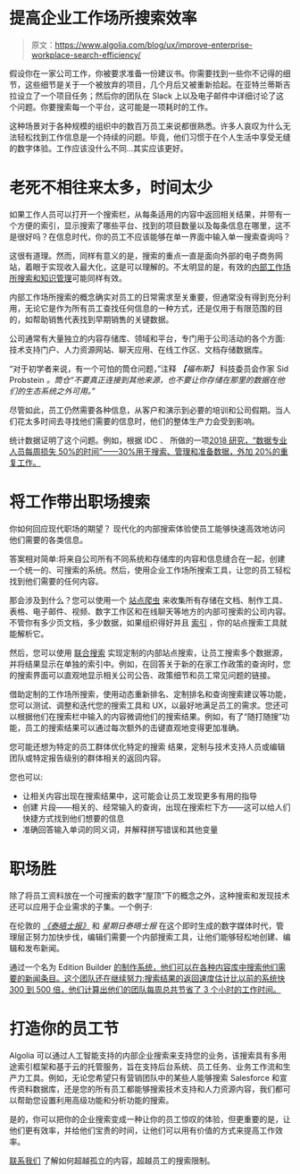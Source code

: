 # 提高企业工作场所搜索效率

> 原文：<https://www.algolia.com/blog/ux/improve-enterprise-workplace-search-efficiency/>

假设你在一家公司工作，你被要求准备一份建议书。你需要找到一些你不记得的细节，这些细节是关于一个被放弃的项目，几个月后又被重新拾起。在亚特兰蒂斯吉拉设立了一个项目任务；然后你的团队在 Slack 上以及电子邮件中详细讨论了这个问题。你要搜索每一个平台，这可能是一项耗时的工作。

这种场景对于各种规模的组织中的数百万员工来说都很熟悉。许多人哀叹为什么无法轻松找到工作信息是一个持续的问题。毕竟，他们习惯于在个人生活中享受无缝的数字体验。工作应该没什么不同…其实应该更好。

# [](#too-many-silos-too-little-time)老死不相往来太多，时间太少

如果工作人员可以打开一个搜索栏，从每条适用的内容中返回相关结果，并带有一个方便的索引，显示搜索了哪些平台、找到的项目数量以及每条信息在哪里，这不是很好吗？在信息时代，你的员工不应该能够在单一界面中输入单一搜索查询吗？

这很有道理。然而，同样有意义的是，搜索的重点一直是面向外部的电子商务网站，着眼于实现收入最大化，这是可以理解的。不太明显的是，有效的[内部工作场所搜索和知识管理](https://www.algolia.com/industries-and-solutions/enterprise/)可能同样有效。

内部工作场所搜索的概念确实对员工的日常需求至关重要，但通常没有得到充分利用，无论它是作为所有员工查找任何信息的一种方式，还是仅用于有限范围的目的，如帮助销售代表找到早期销售的关键数据。

公司通常有大量独立的内容存储库、领域和平台，专门用于公司活动的各个方面:技术支持门户、人力资源网站、聊天应用、在线工作区、文档存储数据库。

“对于初学者来说，有一个可怕的筒仓问题，”注释 *【福布斯】* 科技委员会作家 Sid Probstein *。筒仓“不要真正连接到其他来源，也不要让你存储在那里的数据在他们的生态系统之外可用。”*

尽管如此，员工仍然需要各种信息，从客户和演示到必要的培训和公司假期。当人们花太多时间去寻找他们需要的信息时，他们的整体生产力会受到影响。

统计数据证明了这个问题。例如，根据 IDC 、 所做的一项[2018 研究，“数据专业人员每周损失 50%的时间”——30%用于搜索、管理和准备数据，外加 20%的重复工作。](https://pages.alteryx.com/rs/716-WAC-917/images/The%20State%20of%20Data%20Discovery%20%26%20Cataloging.pdf)

# [](#taking-the-work-out-of-workplace-search)将工作带出职场搜索

你如何回应现代职场的期望？ 现代化的内部搜索体验使员工能够快速高效地访问他们需要的各类信息。

答案相对简单:将来自公司所有不同系统和存储库的内容和信息缝合在一起，创建一个统一的、可搜索的系统。然后，使用企业工作场所搜索工具，让您的员工轻松找到他们需要的任何内容。

那会涉及到什么？您可以使用一个 [站点爬虫](https://www.algolia.com/blog/product/make-disorganized-content-discoverable/) 来收集所有存储在文档、制作工具、表格、电子邮件、视频、数字工作区和在线聊天等地方的内部可搜索的公司内容。 不管你有多少页文档，多少数据，如果组织得好并且 [索引](https://blog.algolia.com/inside-the-algolia-engine-part-2-the-indexing-challenge-of-instant-search/) ，你的站点搜索工具就能解析它。

然后，您可以使用 [联合搜索](https://www.algolia.com/blog/ux/what-is-federated-search/) 实现定制的内部站点搜索，让员工搜索多个数据源，并将结果显示在单独的索引中。例如，在回答关于新的在家工作政策的查询时，您的搜索界面可以直观地显示相关公司公告、政策细节和员工常见问题的链接。

借助定制的工作场所搜索，使用动态重新排名、定制排名和查询搜索建议等功能，您可以测试、调整和迭代您的搜索工具和 UX，以最好地满足员工的需求。您还可以根据他们在搜索栏中输入的内容微调他们的搜索结果。例如，有了“随打随搜”功能，员工的搜索结果可以通过每次额外的击键直观地变得更加准确。

您可能还想为特定的员工群体优化特定的搜索 结果，定制与技术支持人员或编辑团队或特定报告级别的群体相关的返回内容。

您也可以:

*   让相关内容出现在搜索结果中，这可能会让员工发现更多有用的指导
*   创建 片段——相关的、经常输入的查询，出现在搜索栏下方——这可以给人们快捷方式找到他们想要的信息
*   准确回答输入单词的同义词，并解释拼写错误和其他变量

# [](#workplace-wins)职场胜

除了将员工资料放在一个可搜索的数字“屋顶”下的概念之外，这种搜索和发现技术还可以应用于企业需求的子集。一个例子:

在伦敦的 [*《泰晤士报》*](https://www.thetimes.co.uk/) 和 *星期日泰晤士报* 在这个即时生成的数字媒体时代，管理层正努力加快步伐，编辑们需要一个内部搜索工具，让他们能够轻松地创建、编辑和发布新闻。

通过一个名为 Edition Builder [的制作系统，他们可以在各种内容库中搜索他们需要的新闻条目。这个团队还在继续努力:搜索结果的返回速度估计比以前的系统快 300 到 500 倍，他们计算出他们的团队每周总共节省了 3 个小时的工作时间。](https://resources.algolia.com/media/the-times)

# [](#make-your-employees%e2%80%99-day%c2%a0)打造你的员工节

Algolia 可以通过人工智能支持的内部企业搜索来支持您的业务，该搜索具有多用途索引框架和基于云的托管服务，旨在支持后台系统、员工任务、业务工作流和生产力工具。例如，无论您希望只有营销团队中的某些人能够搜索 Salesforce 和宣传资料数据库，还是您的所有员工都能够搜索技术支持和人力资源内容，我们都可以帮助您设置利用高级功能和分析功能的搜索。

是的，你可以把你的企业搜索变成一种让你的员工惊叹的体验，但更重要的是，让他们更有效率，并给他们宝贵的时间，让他们可以用有价值的方式来提高工作效率。

[联系我们](https://www.algolia.com/contactus/) 了解如何超越孤立的内容，超越员工的搜索限制。